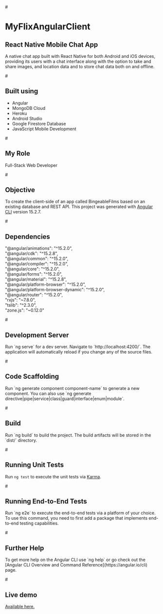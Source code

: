 #<h1>MyFlixAngularClient</h1>
<h2>React Native Mobile Chat App</h2>
<p>A native chat app built with React Native for both Android and iOS devices, providing its users with a chat interface along with the option to take and share images, and location data and to store chat data both on and offline.</p>

#<h2>Built using</h2>
<ul>
  <li>Angular</li>
  <li>MongoDB Cloud</li>
  <li>Heroku</li>
  <li>Android Studio</li>
  <li>Google Firestore Database</li>
  <li>JavaScript Mobile Development</li>
</ul>

#<h2>My Role</h2>
Full-Stack Web Developer

#<h2>Objective</h2>
To create the client-side of an app called BingeableFilms based on an existing database and REST API. This project was generated with [Angular CLI](https://github.com/angular/angular-cli) version 15.2.7.

#<h2>Dependencies</h2>
  <p>"@angular/animations": "^15.2.0",<br>
     "@angular/cdk": "^15.2.8",<br>
     "@angular/common": "^15.2.0",<br>
     "@angular/compiler": "^15.2.0",<br>
     "@angular/core": "^15.2.0",<br>
     "@angular/forms": "^15.2.0",<br>
     "@angular/material": "^15.2.8",<br>
     "@angular/platform-browser": "^15.2.0",<br>
     "@angular/platform-browser-dynamic": "^15.2.0",<br>
     "@angular/router": "^15.2.0",<br>
     "rxjs": "~7.8.0",<br>
     "tslib": "^2.3.0",<br>
     "zone.js": "~0.12.0"<br></p>

#<h2>Development Server</h2>
<p>Run `ng serve` for a dev server. Navigate to `http://localhost:4200/`. The application will automatically reload if you change any of the source files.</p>

#<h2>Code Scaffolding</h2>
<p>Run `ng generate component component-name` to generate a new component. You can also use `ng generate directive|pipe|service|class|guard|interface|enum|module`.</p>

#<h2>Build</h2>
<p>Run `ng build` to build the project. The build artifacts will be stored in the `dist/` directory.</p>

#<h2>Running Unit Tests</h2>
Run `ng test` to execute the unit tests via [Karma](https://karma-runner.github.io).</p>

#<h2>Running End-to-End Tests</h2>
<p>Run `ng e2e` to execute the end-to-end tests via a platform of your choice. To use this command, you need to first add a package that implements end-to-end testing capabilities.</p>

#<h2>Further Help</h2>
<p>To get more help on the Angular CLI use `ng help` or go check out the [Angular CLI Overview and Command Reference](https://angular.io/cli) page.</p>

#<h2>Live demo</h2>
<p><a href="https://ajbbents.github.io/myFlix-Angular-client/welcome">Available here.</a></p>
